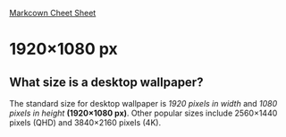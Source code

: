 [Markcown Cheet Sheet](https://github.com/adam-p/markdown-here/wiki/Markdown-Cheatsheet)

# 1920×1080 px
## What size is a desktop wallpaper? 
The standard size for desktop wallpaper is *1920 pixels in width* and *1080 pixels in height* **(1920×1080 px)**. 
Other popular sizes include 2560×1440 pixels (QHD) and 3840×2160 pixels (4K).
